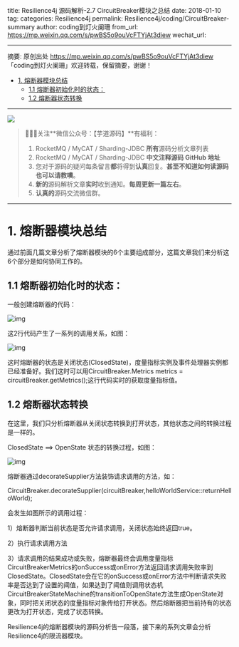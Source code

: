 title: Resilience4j 源码解析-2.7 CircuitBreaker模块之总结
date: 2018-01-10
tag: 
categories: Resilience4j
permalink: Resilience4j/coding/CircuitBreaker-summary
author: coding到灯火阑珊
from_url: https://mp.weixin.qq.com/s/pwBS5o9ouVcFTYjAt3diew
wechat_url: 

-------

摘要: 原创出处 https://mp.weixin.qq.com/s/pwBS5o9ouVcFTYjAt3diew 「coding到灯火阑珊」欢迎转载，保留摘要，谢谢！

- [1. 熔断器模块总结](http://www.iocoder.cn/Resilience4j/coding/CircuitBreaker-summary/)
  - [1.1 熔断器初始化时的状态：](http://www.iocoder.cn/Resilience4j/coding/CircuitBreaker-summary/)
  - [1.2 熔断器状态转换](http://www.iocoder.cn/Resilience4j/coding/CircuitBreaker-summary/)

-------

![](http://www.iocoder.cn/images/common/wechat_mp_2017_07_31.jpg)

> 🙂🙂🙂关注**微信公众号：【芋道源码】**有福利：
> 1. RocketMQ / MyCAT / Sharding-JDBC **所有**源码分析文章列表
> 2. RocketMQ / MyCAT / Sharding-JDBC **中文注释源码 GitHub 地址**
> 3. 您对于源码的疑问每条留言**都**将得到**认真**回复。**甚至不知道如何读源码也可以请教噢**。
> 4. **新的**源码解析文章**实时**收到通知。**每周更新一篇左右**。
> 5. **认真的**源码交流微信群。

-------

# 1. 熔断器模块总结

通过前面几篇文章分析了熔断器模块的6个主要组成部分，这篇文章我们来分析这6个部分是如何协同工作的。

## 1.1 熔断器初始化时的状态：

一般创建熔断器的代码：

![img](http://static.iocoder.cn/1d0ce616772e0fb6d22b129e09053720)

这2行代码产生了一系列的调用关系，如图：

![img](http://static.iocoder.cn/9ee34f926b232e9da9a3982e21469bf3)

这时熔断器的状态是关闭状态(ClosedState)，度量指标实例及事件处理器实例都已经准备好。我们这时可以用CircuitBreaker.Metrics metrics = circuitBreaker.getMetrics();这行代码实时的获取度量指标值。

## 1.2 熔断器状态转换

在这里，我们只分析熔断器从关闭状态转换到打开状态，其他状态之间的转换过程是一样的。

ClosedState ==> OpenState 状态的转换过程，如图：

![img](http://static.iocoder.cn/66bf5626ec3aed8ba25da93f98329c10)

熔断器通过decorateSupplier方法装饰请求调用的方法，如：

CircuitBreaker.decorateSupplier(circuitBreaker,helloWorldService::returnHelloWorld);

会发生如图所示的调用过程：

1）熔断器判断当前状态是否允许请求调用，关闭状态始终返回true。

2）执行请求调用方法

3）请求调用的结果成功或失败，熔断器最终会调用度量指标CircuitBreakerMetrics的onSuccess或onError方法返回请求调用失败率到ClosedState。ClosedState会在它的onSuccess或onError方法中判断请求失败率是否达到了设置的阈值，如果达到了阈值则调用状态机CircuitBreakerStateMachine的transitionToOpenState方法生成OpenState对象，同时把关闭状态的度量指标对象传给打开状态。然后熔断器把当前持有的状态更改为打开状态，完成了状态转换。

Resilience4j的熔断器模块的源码分析告一段落，接下来的系列文章会分析Resilience4j的限流器模块。

